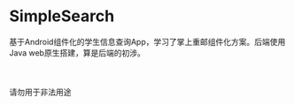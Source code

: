 # SimpleSearch
基于Android组件化的学生信息查询App，学习了掌上重邮组件化方案。后端使用Java web原生搭建，算是后端的初涉。
<br>
<br>
<br>
<br>
请勿用于非法用途
